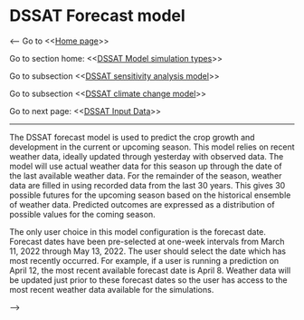 # DSSAT Forecast model

<-- Go to <<[Home page](index.md)>>

Go to section home: <<[DSSAT Model simulation types](Model_types.md)>>

Go to subsection <<[DSSAT sensitivity analysis model](Model_sensitivity.md)>>

Go to subsection <<[DSSAT climate change model](Model_climate_change.md)>>

Go to next page: <<[DSSAT Input Data](Input_data.md)>>

---

The DSSAT forecast model is used to predict the crop growth and development in the current or upcoming season. This model relies on recent weather data, ideally updated through yesterday with observed data. The model will use actual weather data for this season up through the date of the last available weather data. For the remainder of the season, weather data are filled in using recorded data from the last 30 years. This gives 30 possible futures for the upcoming season based on the historical ensemble of weather data. Predicted outcomes are expressed as a distribution of possible values for the coming season.

The only user choice in this model configuration is the forecast date. Forecast dates have been pre-selected at one-week intervals from March 11, 2022 through May 13, 2022. The user should select the date which has most recently occurred. For example, if a user is running a prediction on April 12, the most recent available forecast date is April 8. Weather data will be updated just prior to these forecast dates so the user has access to the most recent weather data available for the simulations. 

 -->
